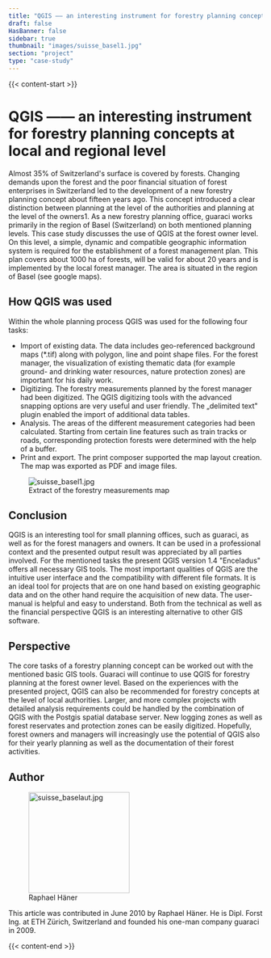 ```yaml
---
title: "QGIS —— an interesting instrument for forestry planning concepts at local and regional level"
draft: false
HasBanner: false
sidebar: true
thumbnail: "images/suisse_basel1.jpg"
section: "project"
type: "case-study"
---
```

{{< content-start >}}

# QGIS —— an interesting instrument for forestry planning concepts at local and regional level

Almost 35% of Switzerland\'s surface is covered by forests. Changing demands upon the forest and the poor financial situation of forest enterprises in Switzerland led to the development of a new forestry planning concept about fifteen years ago. This concept introduced a clear distinction between planning at the level of the authorities and planning at the level of the owners1. As a new forestry planning office, guaraci works primarily in the region of Basel (Switzerland) on both mentioned planning levels. This case study discusses the use of QGIS at the forest owner level. On this level, a simple, dynamic and compatible geographic information system is required for the establishment of a forest management plan. This plan covers about 1000 ha of forests, will be valid for about 20 years and is implemented by the local forest manager. The area is situated in the region of Basel (see google maps).

## How QGIS was used

Within the whole planning process QGIS was used for the following four tasks:

-   Import of existing data. The data includes geo-referenced background maps (\*.tif) along with polygon, line and point shape files. For the forest manager, the visualization of existing thematic data (for example ground- and drinking water resources, nature protection zones) are important for his daily work.
-   Digitizing. The forestry measurements planned by the forest manager had been digitized. The QGIS digitizing tools with the advanced snapping options are very useful and user friendly. The „delimited text" plugin enabled the import of additional data tables.
-   Analysis. The areas of the different measurement categories had been calculated. Starting from certain line features such as train tracks or roads, corresponding protection forests were determined with the help of a buffer.
-   Print and export. The print composer supported the map layout creation. The map was exported as PDF and image files.

<figure>
<img src="../images/suisse_basel1.jpg" class="align-right" alt="suisse_basel1.jpg" />
<figcaption>Extract of the forestry measurements map</figcaption>
</figure>

## Conclusion

QGIS is an interesting tool for small planning offices, such as guaraci, as well as for the forest managers and owners. It can be used in a professional context and the presented output result was appreciated by all parties involved. For the mentioned tasks the present QGIS version 1.4 "Enceladus" offers all necessary GIS tools. The most important qualities of QGIS are the intuitive user interface and the compatibility with different file formats. It is an ideal tool for projects that are on one hand based on existing geographic data and on the other hand require the acquisition of new data. The user-manual is helpful and easy to understand. Both from the technical as well as the financial perspective QGIS is an interesting alternative to other GIS software.

## Perspective

The core tasks of a forestry planning concept can be worked out with the mentioned basic GIS tools. Guaraci will continue to use QGIS for forestry planning at the forest owner level. Based on the experiences with the presented project, QGIS can also be recommended for forestry concepts at the level of local authorities. Larger, and more complex projects with detailed analysis requirements could be handled by the combination of QGIS with the Postgis spatial database server. New logging zones as well as forest reservates and protection zones can be easily digitized. Hopefully, forest owners and managers will increasingly use the potential of QGIS also for their yearly planning as well as the documentation of their forest activities.

## Author

<figure>
<img src="../images/suisse_baselaut.jpg" class="align-left" height="200" alt="suisse_baselaut.jpg" />
<figcaption>Raphael Häner</figcaption>
</figure>

This article was contributed in June 2010 by Raphael Häner. He is Dipl. Forst Ing. at ETH Zürich, Switzerland and founded his one-man company guaraci in 2009.

{{< content-end >}}

